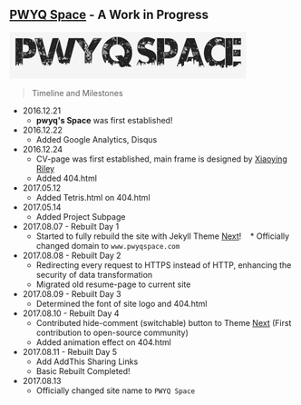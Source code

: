 ## [PWYQ Space][1] - A Work in Progress
![alt text][logo]


> Timeline and Milestones

* 2016.12.21
    * **pwyq's Space** was first established!
* 2016.12.22 
    * Added Google Analytics, Disqus
* 2016.12.24 
    * CV-page was first established, main frame is designed by [Xiaoying Riley][2]
    * Added 404.html
* 2017.05.12
    * Added Tetris.html on 404.html
* 2017.05.14
    * Added Project Subpage
* 2017.08.07 - Rebuilt Day 1
    * Started to fully rebuild the site with Jekyll Theme [Next][3]!
    * Officially changed domain to `www.pwyqspace.com`
* 2017.08.08 - Rebuilt Day 2
    * Redirecting every request to HTTPS instead of HTTP, enhancing the security of data transformation
    * Migrated old resume-page to current site
* 2017.08.09 - Rebuilt Day 3
    * Determined the font of site logo and 404.html
* 2017.08.10 - Rebuilt Day 4
    * Contributed hide-comment (switchable) button to Theme [Next][3] (First contribution to open-source community)
    * Added animation effect on 404.html
* 2017.08.11 - Rebuilt Day 5
    * Add AddThis Sharing Links
    * Basic Rebuilt Completed!
* 2017.08.13
    * Officially changed site name to `PWYQ Space`




[1]: https://www.pwyqspace.com
[2]: http://themes.3rdwavemedia.com/
[3]: https://github.com/simpleyyt/jekyll-theme-next
[logo]: assets/images/PWYQSpace_logo.png "PWYQ Space"
